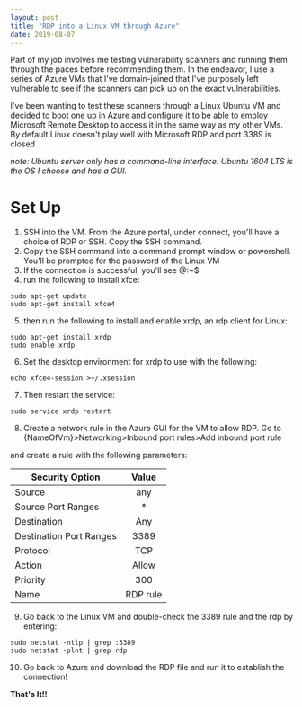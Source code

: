 ```yaml
---
layout: post
title: "RDP into a Linux VM through Azure"
date: 2019-08-07
---
```


Part of my job involves me testing vulnerability scanners and running them through the paces before recommending them. In the endeavor,
I use a series of Azure VMs that I've domain-joined that I've purposely left vulnerable to see if the scanners can pick up on the exact
vulnerabilities.

I've been wanting to test these scanners through a Linux Ubuntu VM and decided to boot one up in Azure and configure it to be able to employ 
Microsoft Remote Desktop to access it in the same way as my other VMs. By default Linux doesn't play well with Microsoft RDP and port 3389 is closed  


*note: Ubuntu server only has a command-line interface. Ubuntu 1604 LTS is the OS I choose and has a GUI.*  

# Set Up

1. SSH into the VM. From the Azure portal, under connect, you'll have a choice of RDP or SSH. Copy the SSH command.
2. Copy the SSH command into a command prompt window or powershell. You'll be prompted for the password of the Linux VM
3. If the connection is successful, you'll see <nameOfVM>@<nameOfVM>:~$
4. run the following to install xfce:

```shell
sudo apt-get update
sudo apt-get install xfce4
```

5. then run the following to install and enable xrdp, an rdp client for Linux: 

```shell
sudo apt-get install xrdp
sudo enable xrdp
```

6. Set the desktop environment for xrdp to use with the following: 

```shell
echo xfce4-session >~/.xsession
```

7. Then restart the service:

```shell
sudo service xrdp restart
```

8. Create a network rule in the Azure GUI for the VM to allow RDP. Go to {NameOfVm}>Networking>Inbound port rules>Add inbound port rule

and create a rule with the following parameters:

| Security Option | Value         | 
| ------------- |:-------------:| 
| Source     | any |
| Source Port Ranges     | *      |  
| Destination | Any     |
| Destination Port Ranges | 3389
|Protocol | TCP
|Action | Allow
|Priority | 300
|Name | RDP rule

9. Go back to the Linux VM and double-check the 3389 rule and the rdp by entering:

```shell
sudo netstat -ntlp | grep :3389
sudo netstat -plnt | grep rdp
```

10. Go back to Azure and download the RDP file and run it to establish the connection!


**That's It!!**












